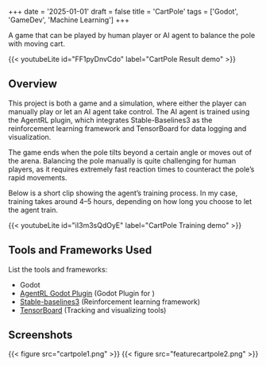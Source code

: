 +++
date = '2025-01-01'
draft = false
title = 'CartPole'
tags = ['Godot', 'GameDev', 'Machine Learning'] 
+++

A game that can be played by human player or AI agent to balance the pole with moving cart.
<!--more-->

{{< youtubeLite id="FF1pyDnvCdo" label="CartPole Result demo" >}}

## Overview
This project is both a game and a simulation, where either the player can manually play or let an AI agent take control. The AI agent is trained using the AgentRL plugin, which integrates Stable-Baselines3 as the reinforcement learning framework and TensorBoard for data logging and visualization.

The game ends when the pole tilts beyond a certain angle or moves out of the arena. Balancing the pole manually is quite challenging for human players, as it requires extremely fast reaction times to counteract the pole’s rapid movements.

Below is a short clip showing the agent’s training process. In my case, training takes around 4–5 hours, depending on how long you choose to let the agent train.

{{< youtubeLite id="iI3m3sQdOyE" label="CartPole Training demo" >}}

## Tools and Frameworks Used
List the tools and frameworks:
- Godot
- [AgentRL Godot Plugin](https://github.com/edbeeching/godot_rl_agents) (Godot Plugin for )
- [Stable-baselines3](https://github.com/DLR-RM/stable-baselines3) (Reinforcement learning framework)
- [TensorBoard](https://www.tensorflow.org/tensorboard) (Tracking and visualizing tools)

## Screenshots
{{< figure src="cartpole1.png" >}}
{{< figure src="featurecartpole2.png" >}}

